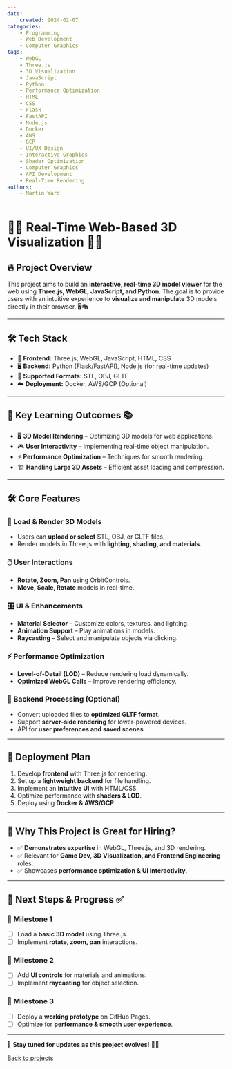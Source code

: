 ```yaml
---
date:
    created: 2024-02-07
categories:
    - Programming
    - Web Development
    - Computer Graphics
tags:
    - WebGL
    - Three.js
    - 3D Visualization
    - JavaScript
    - Python
    - Performance Optimization
    - HTML
    - CSS
    - Flask
    - FastAPI
    - Node.js
    - Docker
    - AWS
    - GCP
    - UI/UX Design
    - Interactive Graphics
    - Shader Optimization
    - Computer Graphics
    - API Development
    - Real-Time Rendering
authors:
    - Martin Ward
---
```


# 🎨✨ Real-Time Web-Based 3D Visualization 🚀🌐

## 🔥 Project Overview
This project aims to build an **interactive, real-time 3D model viewer** for the web using **Three.js, WebGL, JavaScript, and Python**. The goal is to provide users with an intuitive experience to **visualize and manipulate** 3D models directly in their browser. 🖥️🎭

---

## 🛠️ Tech Stack
- 🎨 **Frontend:** Three.js, WebGL, JavaScript, HTML, CSS
- 🖥️ **Backend:** Python (Flask/FastAPI), Node.js (for real-time updates)
- 📂 **Supported Formats:** STL, OBJ, GLTF
- ☁️ **Deployment:** Docker, AWS/GCP (Optional)

---

## 📌 Key Learning Outcomes 📚
- 🖥️ **3D Model Rendering** – Optimizing 3D models for web applications.
- 🎮 **User Interactivity** – Implementing real-time object manipulation.
- ⚡ **Performance Optimization** – Techniques for smooth rendering.
- 🏗️ **Handling Large 3D Assets** – Efficient asset loading and compression.

---

## 🛠️ Core Features
### 🎨 Load & Render 3D Models
- Users can **upload or select** STL, OBJ, or GLTF files.
- Render models in Three.js with **lighting, shading, and materials**.

### 🖱️ User Interactions
- **Rotate, Zoom, Pan** using OrbitControls.
- **Move, Scale, Rotate** models in real-time.

### 🎛️ UI & Enhancements
- **Material Selector** – Customize colors, textures, and lighting.
- **Animation Support** – Play animations in models.
- **Raycasting** – Select and manipulate objects via clicking.

### ⚡ Performance Optimization
- **Level-of-Detail (LOD)** – Reduce rendering load dynamically.
- **Optimized WebGL Calls** – Improve rendering efficiency.

### 🔄 Backend Processing (Optional)
- Convert uploaded files to **optimized GLTF format**.
- Support **server-side rendering** for lower-powered devices.
- API for **user preferences and saved scenes**.

---

## 🚀 Deployment Plan
1. Develop **frontend** with Three.js for rendering.
2. Set up a **lightweight backend** for file handling.
3. Implement an **intuitive UI** with HTML/CSS.
4. Optimize performance with **shaders & LOD**.
5. Deploy using **Docker & AWS/GCP**.

---

## 🎯 Why This Project is Great for Hiring?
- ✅ **Demonstrates expertise** in WebGL, Three.js, and 3D rendering.
- ✅ Relevant for **Game Dev, 3D Visualization, and Frontend Engineering** roles.
- ✅ Showcases **performance optimization & UI interactivity**.

---

## 📆 Next Steps & Progress ✅
### 📌 Milestone 1
- [ ] Load a **basic 3D model** using Three.js.
- [ ] Implement **rotate, zoom, pan** interactions.

### 📌 Milestone 2
- [ ] Add **UI controls** for materials and animations.
- [ ] Implement **raycasting** for object selection.

### 📌 Milestone 3
- [ ] Deploy a **working prototype** on GitHub Pages.
- [ ] Optimize for **performance & smooth user experience**.

---

🌟 **Stay tuned for updates as this project evolves!** 🚀✨

[Back to projects](projects.md)